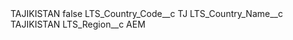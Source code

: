<?xml version="1.0" encoding="UTF-8"?>
<CustomMetadata xmlns="http://soap.sforce.com/2006/04/metadata" xmlns:xsi="http://www.w3.org/2001/XMLSchema-instance" xmlns:xsd="http://www.w3.org/2001/XMLSchema">
    <label>TAJIKISTAN</label>
    <protected>false</protected>
    <values>
        <field>LTS_Country_Code__c</field>
        <value xsi:type="xsd:string">TJ</value>
    </values>
    <values>
        <field>LTS_Country_Name__c</field>
        <value xsi:type="xsd:string">TAJIKISTAN</value>
    </values>
    <values>
        <field>LTS_Region__c</field>
        <value xsi:type="xsd:string">AEM</value>
    </values>
</CustomMetadata>
